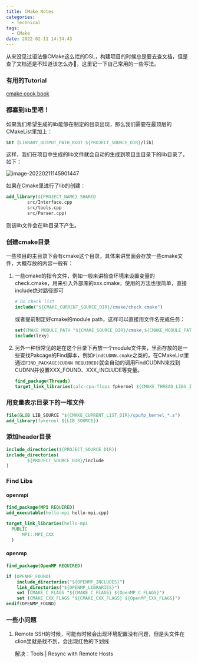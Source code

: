 ```yaml
---
title: CMake Notes
categories:
  - Technical
tags:
  - CMake
date: 2022-02-11 14:34:43
---
```


从来没见过语法像CMake这么烂的DSL，构建项目的时候总是要去查文档，但是查了文档还是不知道该怎么办💢，这里记一下自己常用的一些写法。

<!-- more -->

### 有用的Tutorial

[cmake cook book](https://www.kancloud.cn/csyangbinbin/cmake-cookbook1/2157907)

### 都塞到lib里吧！

如果我们希望生成的lib能够在制定的目录出现，那么我们需要在最顶层的CMakeList里加上：

```cmake
SET (LIBRARY_OUTPUT_PATH_ROOT ${PROJECT_SOURCE_DIR}/lib)
```

这样，我们在项目中生成的lib文件就会自动的生成到项目主目录下的lib目录了，如下：

![image-20220211145901447](https://leiblog-imgbed.oss-cn-beijing.aliyuncs.com/img/image-20220211145901447.png)

如果在Cmake里进行了lib的创建：

```cmake
add_library(${PROJECT_NAME} SHARED
        src/Interface.cpp
        src/tools.cpp
        src/Parser.cpp)
```

则该lib文件会在lib目录下产生。

### 创建cmake目录

一些项目的主目录下会有cmake这个目录，具体来讲里面会存放一些cmake文件，大概存放的内容一般有：

1. 一些cmake的指令文件，例如一般来讲检查环境来设置变量的check.cmake，用来引入外部库的xxx.cmake，使用的方法也很简单，直接include绝对路径即可

   ```cmake
   # Do check list
   include("${CMAKE_CURRENT_SOURCE_DIR}/cmake/check.cmake")
   ```

   或者提前制定好cmake的module path，这样可以直接用文件名完成任务：

   ```cmake
   set(CMAKE_MODULE_PATH "${CMAKE_SOURCE_DIR}/cmake;${CMAKE_MODULE_PATH}")
   include(lexy)
   ```

2. 另外一种很常见的是在这个目录下再放一个module文件夹，里面存放的是一些查找Pakcage的Find脚本，例如`FindCUDNN.cmake`之类的，在CMakeList里通过`FIND_PACKAGE(CUDNN REQUIRED)`就会自动的调用FindCUDNN来找到CUDNN并设置XXX_FOUND、XXX_INCLUDE等变量。

   ```cmake
   find_package(Threads)
   target_link_libraries(calc-cpu-flops fpkernel ${CMAKE_THREAD_LIBS_INIT})
   ```

### 用变量表示目录下的一堆文件

```cmake
file(GLOB LIB_SOURCE "${CMAKE_CURRENT_LIST_DIR}/cpufp_kernel_*.s")
add_library(fpkernel ${LIB_SOURCE})
```

### 添加header目录

```cmake
include_directories(${PROJECT_SOURCE_DIR})
include_directories(
        ${PROJECT_SOURCE_DIR}/include
)
```

### Find Libs

#### openmpi

```cmake
find_package(MPI REQUIRED)
add_executable(hello-mpi hello-mpi.cpp)

target_link_libraries(hello-mpi
  PUBLIC
 	  MPI::MPI_CXX
  )
```

#### openmp

```cmake
find_package(OpenMP REQUIRED)

if (OPENMP_FOUND)
    include_directories("${OPENMP_INCLUDES}")
    link_directories("${OPENMP_LIBRARIES}")
    set (CMAKE_C_FLAGS "${CMAKE_C_FLAGS} ${OpenMP_C_FLAGS}")
    set (CMAKE_CXX_FLAGS "${CMAKE_CXX_FLAGS} ${OpenMP_CXX_FLAGS}")
endif(OPENMP_FOUND)
```

### 一些小问题

1. Remote SSH的时候，可能有时候会出现环境配置没有问题，但是头文件在clion里就是找不到，会出现红色的下划线

   解决：Tools | Resync with Remote Hosts
